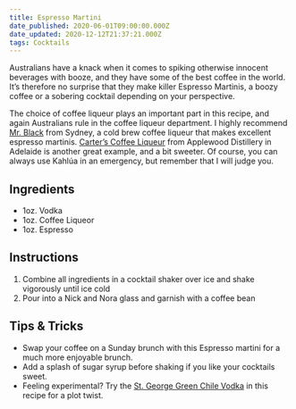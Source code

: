 ```yaml
---
title: Espresso Martini
date_published: 2020-06-01T09:00:00.000Z
date_updated: 2020-12-12T21:37:21.000Z
tags: Cocktails
---
```


Australians have a knack when it comes to spiking otherwise innocent beverages with booze, and they have some of the best coffee in the world. It’s therefore no surprise that they make killer Espresso Martinis, a boozy coffee or a sobering cocktail depending on your perspective.

The choice of coffee liqueur plays an important part in this recipe, and again Australians rule in the coffee liqueur department. I highly recommend [Mr. Black](https://mrblack.co/row/products/coffee-liqueur/) from Sydney, a cold brew coffee liqueur that makes excellent espresso martinis. [Carter’s Coffee Liqueur](https://www.applewooddistillery.com.au/collections/current-collection/products/carters-original-coffee-liqueur) from Applewood Distillery in Adelaide is another great example, and a bit sweeter. Of course, you can always use Kahlúa in an emergency, but remember that I will judge you.

## Ingredients

- 1oz. Vodka
- 1oz. Coffee Liqueor
- 1oz. Espresso

## Instructions

1. Combine all ingredients in a cocktail shaker over ice and shake vigorously until ice cold
2. Pour into a Nick and Nora glass and garnish with a coffee bean

## Tips & Tricks

- Swap your coffee on a Sunday brunch with this Espresso martini for a much more enjoyable brunch.
- Add a splash of sugar syrup before shaking if you like your cocktails sweet.
- Feeling experimental? Try the [St. George Green Chile Vodka](http://www.stgeorgespirits.com/spirits/vodka/st-george-green-chile-vodka/) in this recipe for a plot twist.

